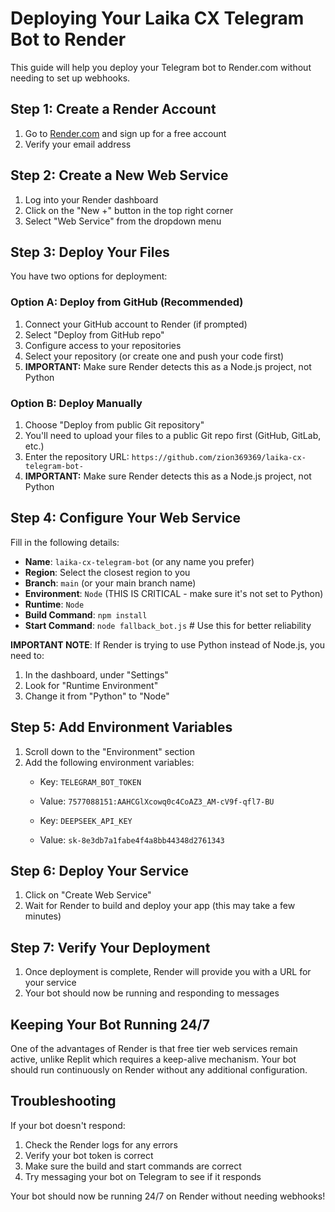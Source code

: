 # Deploying Your Laika CX Telegram Bot to Render

This guide will help you deploy your Telegram bot to Render.com without needing to set up webhooks.

## Step 1: Create a Render Account

1. Go to [Render.com](https://render.com) and sign up for a free account
2. Verify your email address

## Step 2: Create a New Web Service

1. Log into your Render dashboard
2. Click on the "New +" button in the top right corner
3. Select "Web Service" from the dropdown menu

## Step 3: Deploy Your Files

You have two options for deployment:

### Option A: Deploy from GitHub (Recommended)

1. Connect your GitHub account to Render (if prompted)
2. Select "Deploy from GitHub repo"
3. Configure access to your repositories
4. Select your repository (or create one and push your code first)
5. **IMPORTANT:** Make sure Render detects this as a Node.js project, not Python

### Option B: Deploy Manually

1. Choose "Deploy from public Git repository" 
2. You'll need to upload your files to a public Git repo first (GitHub, GitLab, etc.)
3. Enter the repository URL: `https://github.com/zion369369/laika-cx-telegram-bot-`
4. **IMPORTANT:** Make sure Render detects this as a Node.js project, not Python

## Step 4: Configure Your Web Service

Fill in the following details:
- **Name**: `laika-cx-telegram-bot` (or any name you prefer)
- **Region**: Select the closest region to you
- **Branch**: `main` (or your main branch name)
- **Environment**: `Node` (THIS IS CRITICAL - make sure it's not set to Python)
- **Runtime**: `Node`
- **Build Command**: `npm install`
- **Start Command**: `node fallback_bot.js`  # Use this for better reliability

**IMPORTANT NOTE**: If Render is trying to use Python instead of Node.js, you need to:
1. In the dashboard, under "Settings" 
2. Look for "Runtime Environment" 
3. Change it from "Python" to "Node"

## Step 5: Add Environment Variables

1. Scroll down to the "Environment" section
2. Add the following environment variables:
   - Key: `TELEGRAM_BOT_TOKEN`
   - Value: `7577088151:AAHCGlXcowq0c4CoAZ3_AM-cV9f-qfl7-BU`
   
   - Key: `DEEPSEEK_API_KEY`
   - Value: `sk-8e3db7a1fabe4f4a8bb44348d2761343`

## Step 6: Deploy Your Service

1. Click on "Create Web Service"
2. Wait for Render to build and deploy your app (this may take a few minutes)

## Step 7: Verify Your Deployment

1. Once deployment is complete, Render will provide you with a URL for your service
2. Your bot should now be running and responding to messages

## Keeping Your Bot Running 24/7

One of the advantages of Render is that free tier web services remain active, unlike Replit which requires a keep-alive mechanism. Your bot should run continuously on Render without any additional configuration.

## Troubleshooting

If your bot doesn't respond:

1. Check the Render logs for any errors
2. Verify your bot token is correct
3. Make sure the build and start commands are correct
4. Try messaging your bot on Telegram to see if it responds

Your bot should now be running 24/7 on Render without needing webhooks!
